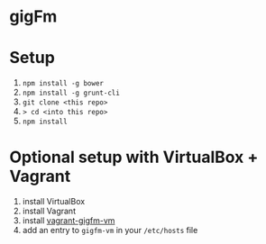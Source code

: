 # gigFm

# Setup

1. `npm install -g bower`
2. `npm install -g grunt-cli`
3. `git clone <this repo>`
4. `> cd <into this repo>`
5. `npm install`

# Optional setup with VirtualBox + Vagrant

1. install VirtualBox
2. install Vagrant
3. install [vagrant-gigfm-vm](https://github.com/gigfm/vagrant-gigfm-vm)
4. add an entry to `gigfm-vm` in your `/etc/hosts` file
